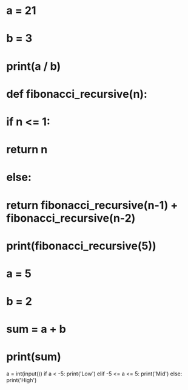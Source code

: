 # a = 21
# b = 3
# print(a / b)

# def fibonacci_recursive(n):
#     if n <= 1:
#         return n
#     else:
#         return fibonacci_recursive(n-1) + fibonacci_recursive(n-2)
#
# print(fibonacci_recursive(5))

# a = 5
# b = 2
# sum = a + b
# print(sum)

a = int(input())
if a < -5:
    print('Low')
elif -5 <= a <= 5:
    print('Mid')
else:
    print('High')
